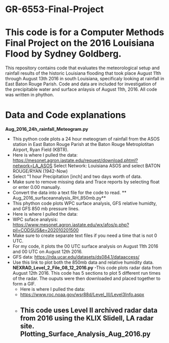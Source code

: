 # GR-6553-Final-Project
# This code is for a Computer Methods Final Project on the 2016 Louisiana Flood by Sydney Goldberg.
This repository contains code that evaluates the meteorological setup and rainfall results of the historic Louisiana flooding that took place August 11th through August 13th 2016 in south Louisiana, specificaly looking at rainfall in East Baton Rouge Parish. Code and data are included for investigation of the precipitable water and surface anlaysis of August 11th, 2016. All code was written in phython.
# Data and Code explanations
  **Aug_2016_24h_rainfall_Meteogram.py**
 - This python code plots a 24 hour meteogram of rainfall from the ASOS station in East Baton Rouge Parish at the Baton Rouge Metroplotitan Airport, Ryan Field (KBTR).
 - Here is where I pulled the data: https://mesonet.agron.iastate.edu/request/download.phtml?network=LA_ASOS
  Select Network: Louisiana ASOS and select BATON ROUGE/RYAN (1942-Now)
  - Select "1 hour Precipitation [inch] and two days worth of data.
  - Make sure to remove missing data and Trace reports by selecting float or enter     0.00 manually.
  - Convert the data into a text file for the code to read.
 ** Aug_2016_surfaceannalysis_RH_850mb.py**
- This phython code plots WPC surface analysis, GFS relative humidty, and GFS 850 mb pressure lines.
- Here is where I pulled the data:
- WPC suface analysis: https://www.mesonet.agron.iastate.edu/wx/afos/p.php?pil=CODSUS&e=202010201500
- Make sure to create separate text files if you need a time that is not 0 UTC.
- For my code, it plots the 00 UTC surface analysis on August 11th 2016 and 00 UTC on August 12th 2016.
- GFS data: https://rda.ucar.edu/datasets/ds084.1/dataaccess/
- Use this link to plot both the 850mb data and relative humidity data.
**NEXRAD_Level_2_File_08_12_2016.py**
  -This code plots radar data from August 12th 2016. This code has 5 sections to plot 5 different run times of the radar. The ouputs were then downloaded and placed together to form a GIF.
  - Here is where I pulled the data:
  - https://www.roc.noaa.gov/wsr88d/Level_III/Level3Info.aspx
  - This code uses Level II archived radar data from 2016 using the KLIX Slidell, LA radar site.
**Plotting_Surface_Analysis_Aug_2016.py**
    -
